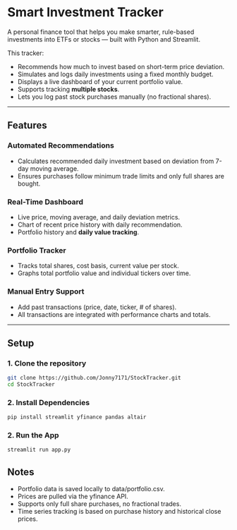 # Smart Investment Tracker

A personal finance tool that helps you make smarter, rule-based investments into ETFs or stocks — built with Python and Streamlit.

This tracker:
- Recommends how much to invest based on short-term price deviation.
- Simulates and logs daily investments using a fixed monthly budget.
- Displays a live dashboard of your current portfolio value.
- Supports tracking **multiple stocks**.
- Lets you log past stock purchases manually (no fractional shares).

---

## Features

### Automated Recommendations
- Calculates recommended daily investment based on deviation from 7-day moving average.
- Ensures purchases follow minimum trade limits and only full shares are bought.

### Real-Time Dashboard
- Live price, moving average, and daily deviation metrics.
- Chart of recent price history with daily recommendation.
- Portfolio history and **daily value tracking**.

### Portfolio Tracker
- Tracks total shares, cost basis, current value per stock.
- Graphs total portfolio value and individual tickers over time.

### Manual Entry Support
- Add past transactions (price, date, ticker, # of shares).
- All transactions are integrated with performance charts and totals.

---

## Setup

### 1. Clone the repository

```bash
git clone https://github.com/Jonny7171/StockTracker.git
cd StockTracker
```
### 2. Install Dependencies

```bash
pip install streamlit yfinance pandas altair
```

### 2. Run the App
```bash
streamlit run app.py
```

## Notes
- Portfolio data is saved locally to data/portfolio.csv.
- Prices are pulled via the yfinance API.
- Supports only full share purchases, no fractional trades.
- Time series tracking is based on purchase history and historical close prices.
